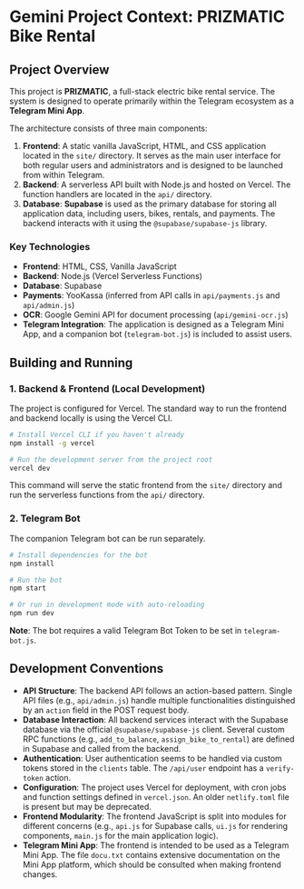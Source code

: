 # Gemini Project Context: PRIZMATIC Bike Rental

## Project Overview

This project is **PRIZMATIC**, a full-stack electric bike rental service. The system is designed to operate primarily within the Telegram ecosystem as a **Telegram Mini App**.

The architecture consists of three main components:
1.  **Frontend**: A static vanilla JavaScript, HTML, and CSS application located in the `site/` directory. It serves as the main user interface for both regular users and administrators and is designed to be launched from within Telegram.
2.  **Backend**: A serverless API built with Node.js and hosted on Vercel. The function handlers are located in the `api/` directory.
3.  **Database**: **Supabase** is used as the primary database for storing all application data, including users, bikes, rentals, and payments. The backend interacts with it using the `@supabase/supabase-js` library.

### Key Technologies
- **Frontend**: HTML, CSS, Vanilla JavaScript
- **Backend**: Node.js (Vercel Serverless Functions)
- **Database**: Supabase
- **Payments**: YooKassa (inferred from API calls in `api/payments.js` and `api/admin.js`)
- **OCR**: Google Gemini API for document processing (`api/gemini-ocr.js`)
- **Telegram Integration**: The application is designed as a Telegram Mini App, and a companion bot (`telegram-bot.js`) is included to assist users.

## Building and Running

### 1. Backend & Frontend (Local Development)

The project is configured for Vercel. The standard way to run the frontend and backend locally is using the Vercel CLI.

```bash
# Install Vercel CLI if you haven't already
npm install -g vercel

# Run the development server from the project root
vercel dev
```
This command will serve the static frontend from the `site/` directory and run the serverless functions from the `api/` directory.

### 2. Telegram Bot

The companion Telegram bot can be run separately.

```bash
# Install dependencies for the bot
npm install

# Run the bot
npm start

# Or run in development mode with auto-reloading
npm run dev
```

**Note**: The bot requires a valid Telegram Bot Token to be set in `telegram-bot.js`.

## Development Conventions

*   **API Structure**: The backend API follows an action-based pattern. Single API files (e.g., `api/admin.js`) handle multiple functionalities distinguished by an `action` field in the POST request body.
*   **Database Interaction**: All backend services interact with the Supabase database via the official `@supabase/supabase-js` client. Several custom RPC functions (e.g., `add_to_balance`, `assign_bike_to_rental`) are defined in Supabase and called from the backend.
*   **Authentication**: User authentication seems to be handled via custom tokens stored in the `clients` table. The `/api/user` endpoint has a `verify-token` action.
*   **Configuration**: The project uses Vercel for deployment, with cron jobs and function settings defined in `vercel.json`. An older `netlify.toml` file is present but may be deprecated.
*   **Frontend Modularity**: The frontend JavaScript is split into modules for different concerns (e.g., `api.js` for Supabase calls, `ui.js` for rendering components, `main.js` for the main application logic).
*   **Telegram Mini App**: The frontend is intended to be used as a Telegram Mini App. The file `docu.txt` contains extensive documentation on the Mini App platform, which should be consulted when making frontend changes.
